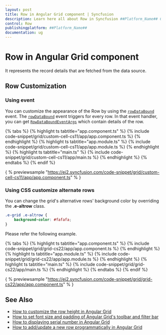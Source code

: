 ```yaml
---
layout: post
title: Row in Angular Grid component | Syncfusion
description: Learn here all about Row in Syncfusion ##Platform_Name## Grid component of Syncfusion Essential JS 2 and more.
control: Row 
publishingplatform: ##Platform_Name##
documentation: ug
---
```


# Row in Angular Grid component

It represents the record details that are fetched from the data source.

## Row Customization

### Using event

You can customize the appearance of the Row by using the [`rowDataBound`](../../api/grid/#rowdatabound) event.
The [`rowDataBound`](../../api/grid/#rowdatabound) event triggers for every row. In that event handler,
you can get [`RowDataBoundEventArgs`](../../api/grid/rowDataBoundEventArgs) which contain details of the row.

{% tabs %}
{% highlight ts tabtitle="app.component.ts" %}
{% include code-snippet/grid/custom-cell-cs11/app/app.component.ts %}
{% endhighlight %}
{% highlight ts tabtitle="app.module.ts" %}
{% include code-snippet/grid/custom-cell-cs11/app/app.module.ts %}
{% endhighlight %}
{% highlight ts tabtitle="main.ts" %}
{% include code-snippet/grid/custom-cell-cs11/app/main.ts %}
{% endhighlight %}
{% endtabs %}
{% endif %}
  
{ % previewsample "https://ej2.syncfusion.com/code-snippet/grid/custom-cell-cs11/app/app.component.ts" % }

### Using CSS customize alternate rows

You can change the grid's alternative rows' background color by overriding the **.e-altrow** class.

```css
.e-grid .e-altrow {
    background-color: #fafafa;
}
```

Please refer the following example.

{% tabs %}
{% highlight ts tabtitle="app.component.ts" %}
{% include code-snippet/grid/grid-cs22/app/app.component.ts %}
{% endhighlight %}
{% highlight ts tabtitle="app.module.ts" %}
{% include code-snippet/grid/grid-cs22/app/app.module.ts %}
{% endhighlight %}
{% highlight ts tabtitle="main.ts" %}
{% include code-snippet/grid/grid-cs22/app/main.ts %}
{% endhighlight %}
{% endtabs %}
{% endif %}
  
{ % previewsample "https://ej2.syncfusion.com/code-snippet/grid/grid-cs22/app/app.component.ts" % }

## See Also

* [How to customize the row height in Angular Grid](https://www.syncfusion.com/forums/138140/how-to-customize-the-row-height-in-angular-grid)
* [How to set font size and padding of Angular Grid's toolbar and filter bar](https://www.syncfusion.com/forums/150181/how-to-set-font-size-and-padding-of-angular-grids-toolbar-and-filter-bar)
* [How to displaying serial number in Angular Grid](https://www.syncfusion.com/forums/166563/how-to-displaying-serial-number-in-angular-grid)
* [How to add/update a new row programmatically in Angular Grid](https://www.syncfusion.com/forums/144356/how-to-add-update-a-new-row-programmatically-in-angular-grid)